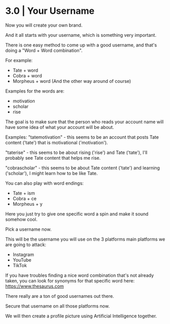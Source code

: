 # 3.0 | Your Username

Now you will create your own brand.

And it all starts with your username, which is something very important.

There is one easy method to come up with a good username, and that's doing a "Word + Word combination".

For example:

- Tate + word
- Cobra + word
- Morpheus + word
(And the other way around of course)

Examples for the words are:

- motivation
- scholar
- rise

The goal is to make sure that the person who reads your account name will have some idea of what your account will be about.

Examples:
"tatemotivation" - this seems to be an account that posts Tate content ('tate') that is motivational ('motivation').

"taterise" - this seems to be about rising ('rise') and Tate ('tate'), I'll probably see Tate content that helps me rise.

"cobrascholar" - this seems to be about Tate content ('tate') and learning ('scholar'), I might learn how to be like Tate.

You can also play with word endings:

- Tate + ism
- Cobra + ce
- Morpheus + y

Here you just try to give one specific word a spin and make it sound somehow cool.

Pick a username now.

This will be the username you will use on the 3 platforms main platforms we are going to attack:

- Instagram
- YouTube
- TikTok

If you have troubles finding a nice word combination that's not already taken, you can look for synonyms for that specific word here: <https://www.thesaurus.com>

There really are a ton of good usernames out there.

Secure that username on all those platforms now.

We will then create a profile picture using Artificial Intelligence together.
